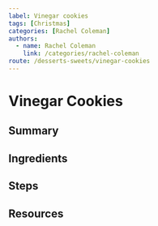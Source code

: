 ```yaml
---
label: Vinegar cookies
tags: [Christmas]
categories: [Rachel Coleman]
authors:
  - name: Rachel Coleman
    link: /categories/rachel-coleman
route: /desserts-sweets/vinegar-cookies
---
```


# Vinegar Cookies

## Summary
## Ingredients
## Steps
## Resources
